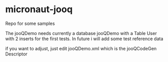 # micronaut-jooq
Repo for some samples 

The jooQDemo needs currently a database jooQDemo with a Table User with 2 inserts for the first tests.
In future i will add some test reference data 

if you want to adjust, just edit jooQDemo.xml which is the jooQCodeGen Descriptor
